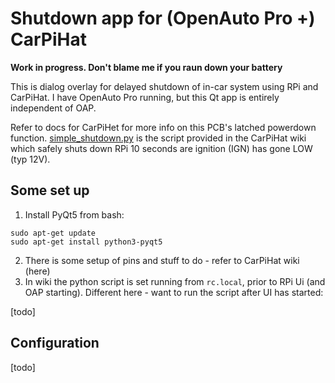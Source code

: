 # Shutdown app for (OpenAuto Pro +) CarPiHat

**Work in progress. Don't blame me if you raun down your battery**

This is dialog overlay for delayed shutdown of in-car system using RPi and CarPiHat. I have OpenAuto Pro running, but this Qt app is entirely independent of OAP. 

Refer to docs for CarPiHet for more info on this PCB's latched powerdown function. [simple_shutdown.py](simple_shutdown.py) is the script provided in the CarPiHat wiki which safely shuts down RPi 10 seconds are ignition (IGN) has gone LOW (typ 12V).


## Some set up
1. Install PyQt5 from bash:
```
sudo apt-get update
sudo apt-get install python3-pyqt5
```
2. There is some setup of pins and stuff to do - refer to CarPiHat wiki (here)
3. In wiki the python script is set running from `rc.local`, prior to RPi Ui (and OAP starting). Different here - want to run the script after UI has started:

[todo]

## Configuration
[todo]
